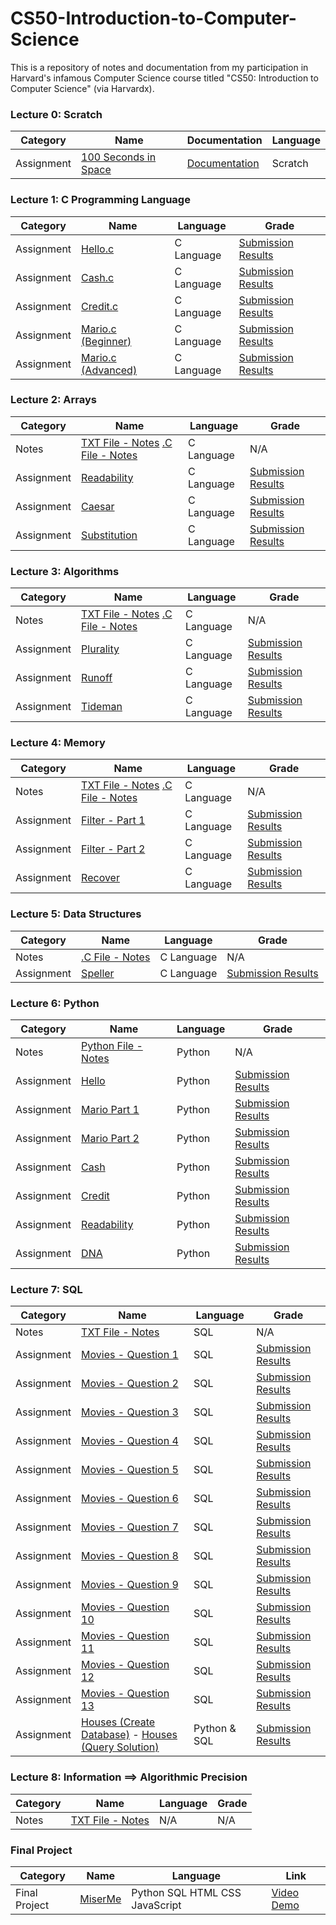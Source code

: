 # CS50-Introduction-to-Computer-Science
This is a repository of notes and documentation from my participation in Harvard's infamous Computer Science course titled "CS50: Introduction to Computer Science" (via Harvardx).

### Lecture 0: Scratch
| Category | Name | Documentation | Language |
| ------------- | ------------- | ------------- | ------------- |
| Assignment | [100 Seconds in Space](https://scratch.mit.edu/projects/400619243/) | [Documentation](https://github.com/kroos783/CS50-Introduction-to-Computer-Science/blob/master/lecture_0/100%20Seconds%20in%20Space.sb3) | Scratch |

### Lecture 1: C Programming Language
| Category | Name | Language | Grade |
| ------------- | ------------- | ------------- | ------------- |
| Assignment | [Hello.c](https://github.com/kroos783/CS50-Introduction-to-Computer-Science/blob/master/lecture_1/pset1/hello/hello.c) | C Language | [Submission Results](https://github.com/kroos783/CS50-Introduction-to-Computer-Science/blob/master/lecture_1/results/check50_hello/submission.png) |
| Assignment | [Cash.c](https://github.com/kroos783/CS50-Introduction-to-Computer-Science/blob/master/lecture_1/pset1/cash/cash.c) | C Language | [Submission Results](https://github.com/kroos783/CS50-Introduction-to-Computer-Science/blob/master/lecture_1/results/check50_cash/submission.png) |
| Assignment | [Credit.c](https://github.com/kroos783/CS50-Introduction-to-Computer-Science/blob/master/lecture_1/pset1/credit/credit.c) | C Language | [Submission Results](https://github.com/kroos783/CS50-Introduction-to-Computer-Science/blob/master/lecture_1/results/check50_credit/submission.png) |
| Assignment | [Mario.c (Beginner)](https://github.com/kroos783/CS50-Introduction-to-Computer-Science/blob/master/lecture_1/pset1/mario/mario.c) | C Language | [Submission Results](https://github.com/kroos783/CS50-Introduction-to-Computer-Science/blob/master/lecture_1/results/check50_mario1/submission.png) |
| Assignment | [Mario.c (Advanced)](https://github.com/kroos783/CS50-Introduction-to-Computer-Science/blob/master/lecture_1/pset1/mario2/mario_pro.c) | C Language | [Submission Results](https://github.com/kroos783/CS50-Introduction-to-Computer-Science/blob/master/lecture_1/results/check50_mario2/submission.png) |


### Lecture 2: Arrays
| Category | Name | Language | Grade |
| ------------- | ------------- | ------------- | ------------- |
| Notes | [TXT File - Notes](https://github.com/kroos783/CS50-Introduction-to-Computer-Science/blob/master/lecture_2/notes/lecture_2_shorts.txt) [.C File - Notes](https://github.com/kroos783/CS50-Introduction-to-Computer-Science/blob/master/lecture_2/notes/lecture_2.c) | C Language | N/A |
| Assignment | [Readability](https://github.com/kroos783/CS50-Introduction-to-Computer-Science/blob/master/lecture_2/readability/readability.c) | C Language | [Submission Results](https://github.com/kroos783/CS50-Introduction-to-Computer-Science/blob/master/lecture_2/results/check50_readability/submission.png) |
| Assignment | [Caesar](https://github.com/kroos783/CS50-Introduction-to-Computer-Science/blob/master/lecture_2/caesar/caesar.c) | C Language | [Submission Results](https://github.com/kroos783/CS50-Introduction-to-Computer-Science/blob/master/lecture_2/results/check50_caesar/submission.png) |
| Assignment | [Substitution](https://github.com/kroos783/CS50-Introduction-to-Computer-Science/blob/master/lecture_2/substitution/substitution.c) | C Language | [Submission Results](https://github.com/kroos783/CS50-Introduction-to-Computer-Science/blob/master/lecture_2/results/check50_substitution/submission.png) |

### Lecture 3: Algorithms
| Category | Name | Language | Grade |
| ------------- | ------------- | ------------- | ------------- |
| Notes | [TXT File - Notes](https://github.com/kroos783/CS50-Introduction-to-Computer-Science/blob/master/lecture_3/notes/lecture_3.txt) [.C File - Notes](https://github.com/kroos783/CS50-Introduction-to-Computer-Science/blob/master/lecture_3/notes/lecture_3.c) | C Language | N/A |
| Assignment | [Plurality](https://github.com/kroos783/CS50-Introduction-to-Computer-Science/blob/master/lecture_3/plurality/plurality.c) | C Language | [Submission Results](https://github.com/kroos783/CS50-Introduction-to-Computer-Science/blob/master/lecture_3/results/check50_plurality/submission.jpg) |
| Assignment | [Runoff](https://github.com/kroos783/CS50-Introduction-to-Computer-Science/blob/master/lecture_3/runoff/runoff.c) | C Language | [Submission Results](https://github.com/kroos783/CS50-Introduction-to-Computer-Science/blob/master/lecture_3/results/check50_runoff/submission.png) |
| Assignment | [Tideman](https://github.com/kroos783/CS50-Introduction-to-Computer-Science/blob/master/lecture_3/tideman/tideman.c) | C Language | [Submission Results](https://github.com/kroos783/CS50-Introduction-to-Computer-Science/blob/master/lecture_3/results/check50_tideman/submission.png) |

### Lecture 4: Memory
| Category | Name | Language | Grade |
| ------------- | ------------- | ------------- | ------------- |
| Notes | [TXT File - Notes](https://github.com/kroos783/CS50-Introduction-to-Computer-Science/blob/master/lecture_4/notes/lecture_4.txt) [.C File - Notes](https://github.com/kroos783/CS50-Introduction-to-Computer-Science/blob/master/lecture_4/notes/lecture_4.c) | C Language | N/A |
| Assignment | [Filter - Part 1](https://github.com/kroos783/CS50-Introduction-to-Computer-Science/blob/master/lecture_4/filter_part_1/helpers.c) | C Language | [Submission Results](https://github.com/kroos783/CS50-Introduction-to-Computer-Science/blob/master/lecture_4/results/check50_filter_1/submission.png) |
| Assignment | [Filter - Part 2](https://github.com/kroos783/CS50-Introduction-to-Computer-Science/blob/master/lecture_4/filter_part_2/helpers.c) | C Language | [Submission Results](https://github.com/kroos783/CS50-Introduction-to-Computer-Science/blob/master/lecture_4/results/check50_filter_2/submission.png) |
| Assignment | [Recover](https://github.com/kroos783/CS50-Introduction-to-Computer-Science/blob/master/lecture_4/recover/recover.c) | C Language | [Submission Results](https://github.com/kroos783/CS50-Introduction-to-Computer-Science/blob/master/lecture_4/results/check50_recover/submission.png) |

### Lecture 5: Data Structures
| Category | Name | Language | Grade |
| ------------- | ------------- | ------------- | ------------- |
| Notes | [.C File - Notes](https://github.com/kroos783/CS50-Introduction-to-Computer-Science/blob/master/lecture_5/notes/lecture_5.c) | C Language | N/A |
| Assignment | [Speller](https://github.com/kroos783/CS50-Introduction-to-Computer-Science/blob/master/lecture_5/speller/dictionary.c) | C Language | [Submission Results](https://github.com/kroos783/CS50-Introduction-to-Computer-Science/blob/master/lecture_5/results/check50_speller/submission.png) |


### Lecture 6: Python
| Category | Name | Language | Grade |
| ------------- | ------------- | ------------- | ------------- |
| Notes | [Python File - Notes](https://github.com/kroos783/CS50-Introduction-to-Computer-Science/blob/master/lecture_6/notes/lecture_6.py) | Python | N/A |
| Assignment | [Hello](https://github.com/kroos783/CS50-Introduction-to-Computer-Science/blob/master/lecture_6/hello/hello.py) | Python | [Submission Results](https://github.com/kroos783/CS50-Introduction-to-Computer-Science/blob/master/lecture_6/results/check50_hello/submission.png) |
| Assignment | [Mario Part 1](https://github.com/kroos783/CS50-Introduction-to-Computer-Science/blob/master/lecture_6/mario1/mario.py) | Python | [Submission Results](https://github.com/kroos783/CS50-Introduction-to-Computer-Science/blob/master/lecture_6/results/check50_mario1/submission.png) |
| Assignment | [Mario Part 2](https://github.com/kroos783/CS50-Introduction-to-Computer-Science/blob/master/lecture_6/mario2/mario.py) | Python | [Submission Results](https://github.com/kroos783/CS50-Introduction-to-Computer-Science/blob/master/lecture_6/results/check50_mario2/submission.png) |
| Assignment | [Cash](https://github.com/kroos783/CS50-Introduction-to-Computer-Science/blob/master/lecture_6/cash/cash.py) | Python | [Submission Results](https://github.com/kroos783/CS50-Introduction-to-Computer-Science/blob/master/lecture_6/results/check50_cash/submission.png) |
| Assignment | [Credit](https://github.com/kroos783/CS50-Introduction-to-Computer-Science/blob/master/lecture_6/credit/credit.py) | Python | [Submission Results](https://github.com/kroos783/CS50-Introduction-to-Computer-Science/blob/master/lecture_6/results/check50_credit/submission.png) |
| Assignment | [Readability](https://github.com/kroos783/CS50-Introduction-to-Computer-Science/blob/master/lecture_6/readability/readability.py) | Python | [Submission Results](https://github.com/kroos783/CS50-Introduction-to-Computer-Science/blob/master/lecture_6/results/check50_readability/submission.png) |
| Assignment | [DNA](https://github.com/kroos783/CS50-Introduction-to-Computer-Science/blob/master/lecture_6/dna/dna.py) | Python | [Submission Results](https://github.com/kroos783/CS50-Introduction-to-Computer-Science/blob/master/lecture_6/results/check50_dna/submission.png) |

### Lecture 7: SQL
| Category | Name | Language | Grade |
| ------------- | ------------- | ------------- | ------------- |
| Notes | [TXT File - Notes](https://github.com/kroos783/CS50-Introduction-to-Computer-Science/blob/master/lecture_7/notes/lecture_7.txt) | SQL | N/A |
| Assignment | [Movies - Question 1](https://github.com/kroos783/CS50-Introduction-to-Computer-Science/blob/master/lecture_7/movies/1.sql) | SQL | [Submission Results](https://github.com/kroos783/CS50-Introduction-to-Computer-Science/blob/master/lecture_7/results/check50_movies/submission.png) |
| Assignment | [Movies - Question 2](https://github.com/kroos783/CS50-Introduction-to-Computer-Science/blob/master/lecture_7/movies/2.sql) | SQL | [Submission Results](https://github.com/kroos783/CS50-Introduction-to-Computer-Science/blob/master/lecture_7/results/check50_movies/submission.png) |
| Assignment | [Movies - Question 3](https://github.com/kroos783/CS50-Introduction-to-Computer-Science/blob/master/lecture_7/movies/3.sql) | SQL | [Submission Results](https://github.com/kroos783/CS50-Introduction-to-Computer-Science/blob/master/lecture_7/results/check50_movies/submission.png) |
| Assignment | [Movies - Question 4](https://github.com/kroos783/CS50-Introduction-to-Computer-Science/blob/master/lecture_7/movies/4.sql) | SQL | [Submission Results](https://github.com/kroos783/CS50-Introduction-to-Computer-Science/blob/master/lecture_7/results/check50_movies/submission.png) |
| Assignment | [Movies - Question 5](https://github.com/kroos783/CS50-Introduction-to-Computer-Science/blob/master/lecture_7/movies/5.sql) | SQL | [Submission Results](https://github.com/kroos783/CS50-Introduction-to-Computer-Science/blob/master/lecture_7/results/check50_movies/submission.png) |
| Assignment | [Movies - Question 6](https://github.com/kroos783/CS50-Introduction-to-Computer-Science/blob/master/lecture_7/movies/6.sql) | SQL | [Submission Results](https://github.com/kroos783/CS50-Introduction-to-Computer-Science/blob/master/lecture_7/results/check50_movies/submission.png) |
| Assignment | [Movies - Question 7](https://github.com/kroos783/CS50-Introduction-to-Computer-Science/blob/master/lecture_7/movies/7.sql) | SQL | [Submission Results](https://github.com/kroos783/CS50-Introduction-to-Computer-Science/blob/master/lecture_7/results/check50_movies/submission.png) |
| Assignment | [Movies - Question 8](https://github.com/kroos783/CS50-Introduction-to-Computer-Science/blob/master/lecture_7/movies/8.sql) | SQL | [Submission Results](https://github.com/kroos783/CS50-Introduction-to-Computer-Science/blob/master/lecture_7/results/check50_movies/submission.png) |
| Assignment | [Movies - Question 9](https://github.com/kroos783/CS50-Introduction-to-Computer-Science/blob/master/lecture_7/movies/9.sql) | SQL | [Submission Results](https://github.com/kroos783/CS50-Introduction-to-Computer-Science/blob/master/lecture_7/results/check50_movies/submission.png) |
| Assignment | [Movies - Question 10](https://github.com/kroos783/CS50-Introduction-to-Computer-Science/blob/master/lecture_7/movies/10.sql) | SQL | [Submission Results](https://github.com/kroos783/CS50-Introduction-to-Computer-Science/blob/master/lecture_7/results/check50_movies/submission.png) |
| Assignment | [Movies - Question 11](https://github.com/kroos783/CS50-Introduction-to-Computer-Science/blob/master/lecture_7/movies/11.sql) | SQL | [Submission Results](https://github.com/kroos783/CS50-Introduction-to-Computer-Science/blob/master/lecture_7/results/check50_movies/submission.png) |
| Assignment | [Movies - Question 12](https://github.com/kroos783/CS50-Introduction-to-Computer-Science/blob/master/lecture_7/movies/12.sql) | SQL | [Submission Results](https://github.com/kroos783/CS50-Introduction-to-Computer-Science/blob/master/lecture_7/results/check50_movies/submission.png) |
| Assignment | [Movies - Question 13](https://github.com/kroos783/CS50-Introduction-to-Computer-Science/blob/master/lecture_7/movies/13.sql) | SQL | [Submission Results](https://github.com/kroos783/CS50-Introduction-to-Computer-Science/blob/master/lecture_7/results/check50_movies/submission.png) |
| Assignment | [Houses (Create Database)](https://github.com/kroos783/CS50-Introduction-to-Computer-Science/blob/master/lecture_7/houses/import.py) - [Houses (Query Solution)](https://github.com/kroos783/CS50-Introduction-to-Computer-Science/blob/master/lecture_7/houses/roster.py) | Python & SQL | [Submission Results](https://github.com/kroos783/CS50-Introduction-to-Computer-Science/blob/master/lecture_7/results/check50_houses/submission.png) |

### Lecture 8: Information ==> Algorithmic Precision
| Category | Name | Language | Grade |
| ------------- | ------------- | ------------- | ------------- |
| Notes | [TXT File - Notes](https://github.com/kroos783/CS50-Introduction-to-Computer-Science/blob/master/lecture_8/lecture_8.txt) | N/A | N/A |


### Final Project
| Category | Name | Language | Link |
| ------------- | ------------- | ------------- | ------------- |
| Final Project | [MiserMe](https://github.com/kroos783/MiserMe) | Python SQL HTML CSS JavaScript | [Video Demo](https://youtu.be/0HwxuUpiMC0) |
